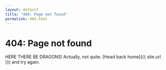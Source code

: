 ```yaml
---
layout: default
title: "404: Page not found"
permalink: 404.html
---
```


# 404: Page not found
HERE THERE BE DRAGONS!  Actually, not quite. [Head back home]({{ site.url }}) and try again.